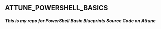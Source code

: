 ## ATTUNE_POWERSHELL_BASICS

##### This is my repo for PowerShell Basic Blueprints Source Code on Attune
